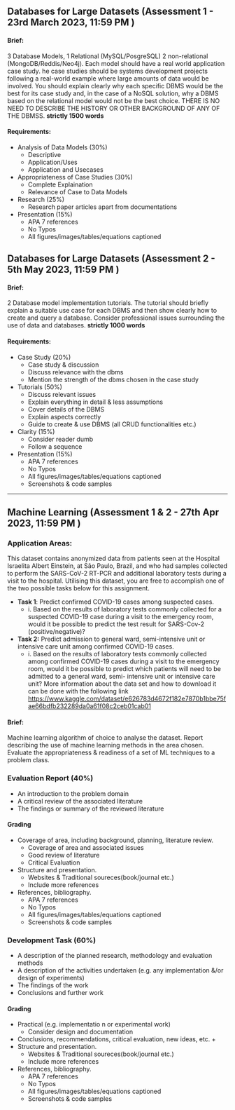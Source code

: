 ## Databases for Large Datasets (Assessment 1 - 23rd March 2023, 11:59 PM )

#### Brief:
3 Database Models, 1 Relational (MySQL/PosgreSQL) 2 non-relational (MongoDB/Reddis/Neo4j). Each model should have a real world application case study. he case studies should be systems development projects following a real-world example where large amounts of data would be
involved. You should explain clearly why each specific DBMS would be the best for its case
study and, in the case of a NoSQL solution, why a DBMS based on the relational
model would not be the best choice. THERE IS NO NEED TO DESCRIBE THE HISTORY OR OTHER
BACKGROUND OF ANY OF THE DBMSS. **strictly 1500 words**

#### Requirements:
- Analysis of Data Models (30%)
	+ Descriptive
	+ Application/Uses
	+ Application and Usecases
- Appropriateness of Case Studies (30%)
	+ Complete Explaination
	+ Relevance of Case to Data Models
- Research (25%)
	+ Research paper articles apart from documentations
- Presentation (15%)
	+ APA 7 references
	+ No Typos
	+ All figures/images/tables/equations captioned

## Databases for Large Datasets (Assessment 2 - 5th May 2023, 11:59 PM )

#### Brief:
2 Database model implementation tutorials. The tutorial should briefly explain a suitable use case for each DBMS and then show clearly how to create and query a database. Consider professional issues surrounding the use of data and databases. **strictly 1000 words**

#### Requirements:
- Case Study (20%)
	+ Case study & discussion
	+ Discuss relevance with the dbms
	+ Mention the strength of the dbms chosen in the case study
- Tutorials (50%)
	+ Discuss relevant issues
	+ Explain everything in detail & less assumptions
	+ Cover details of the DBMS
	+ Explain aspects correctly
	+ Guide to create & use DBMS (all CRUD functionalities etc.)
- Clarity (15%)
	+ Consider reader dumb
	+ Follow a sequence
- Presentation (15%)
	+ APA 7 references
	+ No Typos
	+ All figures/images/tables/equations captioned
	+ Screenshots & code samples

---

## Machine Learning (Assessment 1 & 2 - 27th Apr 2023, 11:59 PM )
### Application Areas:
This dataset contains anonymized data from patients seen at the Hospital Israelita Albert Einstein, at São Paulo, Brazil, and who had samples collected to perform the SARS-CoV-2 RT-PCR and additional laboratory tests during a visit to the hospital. Utilising this dataset, you are free to accomplish one of the two possible tasks below for this assignment.
- **Task 1**: Predict confirmed COVID-19 cases among suspected cases.
	- i. Based on the results of laboratory tests commonly collected for a suspected COVID-19 case during a visit to the emergency room, would it be possible to predict the test result for SARS-Cov-2 (positive/negative)?
- **Task 2:** Predict admission to general ward, semi-intensive unit or intensive care unit among confirmed COVID-19 cases.
	- i. Based on the results of laboratory tests commonly collected among confirmed COVID-19 cases during a visit to the emergency room, would it be possible to predict which patients will need to be admitted to a general ward, semi- intensive unit or intensive care unit?
	More information about the data set and how to download it can be done with the following link https://www.kaggle.com/dataset/e626783d4672f182e7870b1bbe75fae66bdfb232289da0a61f08c2ceb01cab01

#### Brief: 
Machine learning algorithm of choice to analyse the dataset. Report describing the use of machine learning methods in the area chosen. Evaluate the appropriateness & readiness of a set of ML techniques to a problem class.

### Evaluation Report (40%)
- An introduction to the problem domain
- A critical review of the associated literature
- The findings or summary of the reviewed literature

#### Grading
- Coverage of area, including background, planning, literature review.
	+ Coverage of area and associated issues
	+ Good review of literature
	+ Critical Evaluation
- Structure and presentation.
	+ Websites & Traditional soureces(book/journal etc.)
	+ Include more references
- References, bibliography.
	+ APA 7 references
	+ No Typos
	+ All figures/images/tables/equations captioned
	+ Screenshots & code samples

### Development Task (60%)
- A description of the planned research, methodology and evaluation methods
- A description of the activities undertaken (e.g. any implementation &/or design of experiments)
- The findings of the work
- Conclusions and further work

#### Grading
- Practical (e.g. implementatio n or experimental work)
	+ Consider design and documentation
- Conclusions, recommendations, critical evaluation, new ideas, etc.
	+ 
- Structure and presentation.
	+ Websites & Traditional soureces(book/journal etc.)
	+ Include more references
- References, bibliography.
	+ APA 7 references
	+ No Typos
	+ All figures/images/tables/equations captioned
	+ Screenshots & code samples
